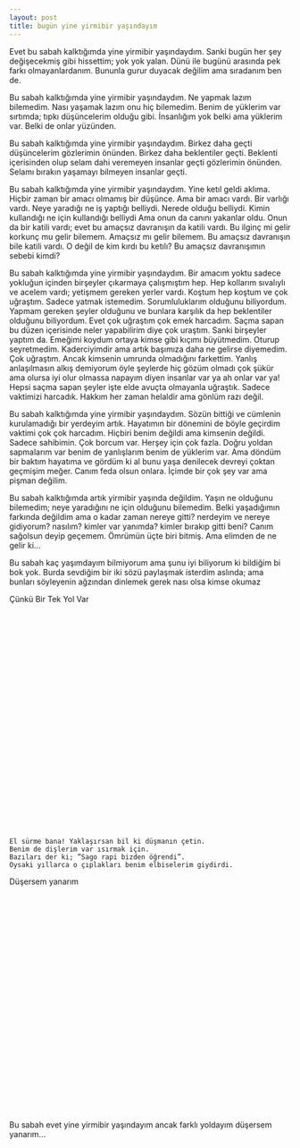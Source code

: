 ```yaml
---
layout: post
title: bugün yine yirmibir yaşındayım
---
```


Evet bu sabah kalktığımda yine yirmibir yaşındaydım.
Sanki bugün her şey değişecekmiş gibi hissettim; yok yok yalan.
Dünü ile bugünü arasında pek farkı olmayanlardanım.
Bununla gurur duyacak değilim ama sıradanım ben de.

Bu sabah kalktığımda yine yirmibir yaşındaydım.
Ne yapmak lazım bilemedim. Nası yaşamak lazım onu hiç bilemedim.
Benim de yüklerim var sırtımda; tıpkı düşüncelerim olduğu gibi.
İnsanlığım yok belki ama yüklerim var. Belki de onlar yüzünden.

Bu sabah kalktığımda yine yirmibir yaşındaydım.
Birkez daha geçti düşüncelerim gözlerimin önünden. Birkez daha beklentiler geçti.
Beklenti içerisinden olup selam dahi veremeyen insanlar geçti gözlerimin
önünden. Selamı bırakın yaşamayı bilmeyen insanlar geçti.

Bu sabah kalktığımda yine yirmibir yaşındaydım.
Yine ketıl geldi aklıma. Hiçbir zaman bir amacı olmamış bir düşünce.
Ama bir amacı vardı. Bir varlığı vardı. Neye yaradığı ne iş yaptığı belliydi.
Nerede olduğu belliydi. Kimin kullandığı ne için kullandığı belliydi
Ama onun da canını yakanlar oldu. Onun da bir katili vardı;
evet bu amaçsız davranışın da katili vardı. Bu ilginç mi gelir korkunç mu gelir bilemem.
Amaçsız mı gelir bilemem. Bu amaçsız davranışın bile katili vardı.
O değil de kim kırdı bu ketılı? Bu amaçsız davranışımın sebebi kimdi?

Bu sabah kalktığımda yine yirmibir yaşındaydım.
Bir amacım yoktu sadece yokluğun içinden birşeyler çıkarmaya çalışmıştım hep.
Hep kollarım sıvalıylı ve acelem vardı; yetişmem gereken yerler vardı.
Koştum hep koştum ve çok uğraştım. Sadece yatmak istemedim.
Sorumluluklarım olduğunu biliyordum. Yapmam gereken şeyler olduğunu ve bunlara
karşılık da hep beklentiler olduğunu biliyordum.
Evet çok uğraştım çok emek harcadım. Saçma sapan bu düzen içerisinde neler
yapabilirim diye çok uraştım. Sanki birşeyler yaptım da.
Emeğimi koydum ortaya kimse gibi kıçımı büyütmedim. Oturup seyretmedim.
Kaderciyimdir ama artık başımıza daha ne gelirse diyemedim. Çok uğraştım.
Ancak kimsenin umrunda olmadığını farkettim. Yanlış anlaşılmasın alkış
demiyorum öyle şeylerde hiç gözüm olmadı çok şükür ama
olursa iyi olur olmassa napayım diyen insanlar var ya ah onlar var ya!
Hepsi saçma sapan şeyler işte elde avuçta olmayanla uğraştık.
Sadece vaktimizi harcadık. Hakkım her zaman helaldir ama gönlüm razı değil.

Bu sabah kalktığımda yine yirmibir yaşındaydım.
Sözün bittiği ve cümlenin kurulamadığı bir yerdeyim artık.
Hayatımın bir dönemini de böyle geçirdim vaktimi çok çok harcadım.
Hiçbiri benim değildi ama kimsenin değildi. Sadece sahibimin.
Çok borcum var. Herşey için çok fazla. Doğru yoldan sapmalarım var benim de
yanlışlarım benim de yüklerim var. Ama döndüm bir baktım hayatıma ve gördüm ki
al bunu yaşa denilecek devreyi çoktan geçmişim meğer.
Canım feda olsun onlara. İçimde bir çok şey var ama pişman değilim.

Bu sabah kalktığımda artık yirmibir yaşında değildim.
Yaşın ne olduğunu bilemedim; neye yaradığını ne için olduğunu bilemedim.
Belki yaşadığımın farkında değildim ama o kadar zaman nereye gitti?
nerdeyim ve nereye gidiyorum? nasılım? kimler var yanımda? kimler bırakıp gitti beni?
Canım sağolsun deyip geçemem. Ömrümün üçte biri bitmiş. Ama elimden de ne gelir ki...

Bu sabah kaç yaşımdayım bilmiyorum ama şunu iyi biliyorum ki bildiğim bi bok yok.
Burda sevdiğim bir iki sözü paylaşmak isterdim aslında; ama bunları söyleyenin
ağzından dinlemek gerek nası olsa kimse okumaz


Çünkü Bir Tek Yol Var

<center>
<object width="640" height="390">
<param name="movie" value="http://www.youtube.com/v/FFlBSg5b5Ds?version=3&amp;hl=en_US&amp;rel=0"></param>
<param name="allowFullScreen" value="true"></param>
<param name="allowscriptaccess" value="always"></param>
<embed src="http://www.youtube.com/v/FFlBSg5b5Ds?version=3&amp;hl=en_US&amp;rel=0"
type="application/x-shockwave-flash" width="640" height="390" allowscriptaccess="always" allowfullscreen="true">
</embed>
</object>
</center>


    El sürme bana! Yaklaşırsan bil ki düşmanın çetin.
    Benim de dişlerim var ısırmak için.
    Bazıları der ki; ”Sago rapi bizden öğrendi”.
    Oysaki yıllarca o çıplakları benim elbiselerim giydirdi.


Düşersem yanarım

<center>
<object width="640" height="390">
<param name="movie" value="http://www.youtube.com/v/cpOu4ESIymo?version=3&amp;hl=en_US&amp;rel=0"></param>
<param name="allowFullScreen" value="true"></param>
<param name="allowscriptaccess" value="always"></param>
<embed src="http://www.youtube.com/v/cpOu4ESIymo?version=3&amp;hl=en_US&amp;rel=0"
type="application/x-shockwave-flash" width="640" height="390" allowscriptaccess="always" allowfullscreen="true">
</embed>
</object>
</center>


Bu sabah evet yine yirmibir yaşındayım ancak farklı yoldayım düşersem yanarım...


